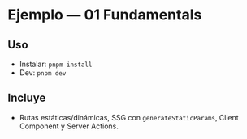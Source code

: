 # Ejemplo — 01 Fundamentals

## Uso
- Instalar: `pnpm install`
- Dev: `pnpm dev`

## Incluye
- Rutas estáticas/dinámicas, SSG con `generateStaticParams`, Client Component y Server Actions.
